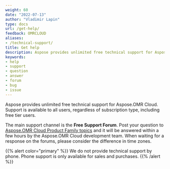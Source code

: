 ```yaml
---
weight: 60
date: "2022-07-13"
author: "Vladimir Lapin"
type: docs
url: /get-help/
feedback: OMRCLOUD
aliases:
- /technical-support/
title: Get help
description: Aspose provides unlimited free technical support for Aspose.OMR Cloud to paid and free tier users.
keywords:
- help
- support
- question
- answer
- forum
- bug
- issue
---
```


Aspose provides unlimited free technical support for Aspose.OMR Cloud. Support is available to all users, regardless of subscription type, including free tier users.

The main support channel is the **Free Support Forum**. Post your question to [Aspose.OMR Cloud Product Family topics](https://forum.aspose.cloud/c/omr/8) and it will be answered within a few hours by the Aspose.OMR Cloud development team. When waiting for a response on the forums, please consider the difference in time zones.

{{% alert color="primary" %}} 
We do not provide technical support by phone. Phone support is only available for sales and purchases.
{{% /alert %}} 
